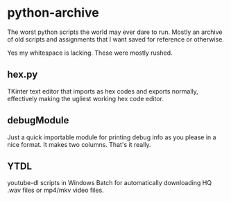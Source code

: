 # python-archive
The worst python scripts the world may ever dare to run. Mostly an archive of old scripts and assignments that I want saved for reference or otherwise.

Yes my whitespace is lacking. These were mostly rushed.

## hex.py
TKinter text editor that imports as hex codes and exports normally, effectively making the ugliest working hex code editor.

## debugModule
Just a quick importable module for printing debug info as you please in a nice format. It makes two columns. That's it really.

## YTDL
youtube-dl scripts in Windows Batch for automatically downloading HQ .wav files or mp4/mkv video files.
